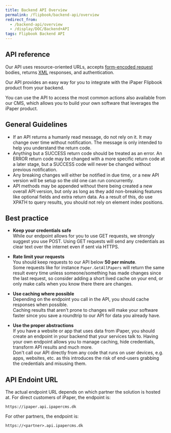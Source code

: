 ```yaml
---
title: Backend API Overview
permalink: /flipbook/backend-api/overview
redirect_from:
  - /backend-api/overview
  - /display/DOC/Backend+API
tags: Flipbook Backend API
---
```


## API reference

Our API uses resource-oriented URLs, accepts [form-encoded request](https://en.wikipedia.org/wiki/POST_(HTTP)#Use_for_submitting_web_forms) bodies, returns [XML](https://en.wikipedia.org/wiki/XML) responses, and authentication.

Our API provides an easy way for you to integrate with the iPaper Flipbook product from your backend.

You can use the API to access the most common actions also available from our CMS, which allows you to build your own software that leverages the iPaper product.

## General Guidelines

* If an API returns a humanly read message, do not rely on it. It may change over time without notification. The message is only intended to help you understand the return code.
* Anything but a SUCCESS return code should be treated as an error. An ERROR return code may be changed with a more specific return code at a later stage, but a SUCCESS code will never be changed without previous notification.
* Any breaking changes will either be notified in due time, or a new API version will be setup so the old one can run concurrently.
* API methods may be appended without there being created a new overall API version, but only as long as they add non-breaking features like optional fields and extra return data. As a result of this, do use XPATH to query results, you should not rely on element index positions.

## Best practice

* **Keep your credentials safe**  
While our endpoint allows for you to use GET requests, we strongly suggest you use POST.
Using GET requests will send any credentials as clear text over the internet even if sent via HTTPS.

* **Rate limit your requests**  
You should keep requests to our API below **50 per minute**.  
Some requests like for instance `Paper.GetAllPapers` will return the same result every time unless someone/something has made changes since the last request, so consider adding a short lived cache on your end, or only make calls when you know there there are changes.

* **Use caching where possible**  
Depending on the endpoint you call in the API, you should cache responses when possible.  
Caching results that aren't prone to changes will make your software faster since you save a roundtrip to our API for data you already have.

* **Use the proper abstractions**  
If you have a website or app that uses data from iPaper, you should create an endpoint in your backend that your services talk to.
Having your own endpoint allows you to manage caching, hide credentials, transform API results and much more.  
Don't call our API directly from any code that runs on user devices, e.g. apps, websites, etc. as this introduces the risk of end-users grabbing the credentials and misusing them.

## API Endoint URL

The actual endpoint URL depends on which partner the solution is hosted at. For direct customers of iPaper, the endpoint is:

```
https://ipaper.api.ipapercms.dk
```

For other partners, the endpoint is:

```
https://<partner>.api.ipapercms.dk
```

